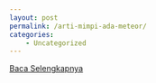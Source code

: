 ```yaml
---
layout: post
permalink: /arti-mimpi-ada-meteor/
categories:
    - Uncategorized
---
```


[Baca Selengkapnya](/06)